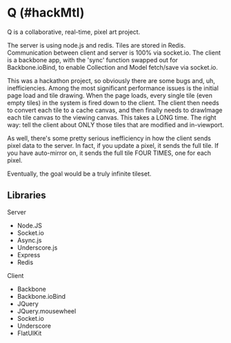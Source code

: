 Q  (#hackMtl)
=

Q is a collaborative, real-time, pixel art project.

The server is using node.js and redis.  Tiles are stored in Redis.
Communication between client and server is 100% via socket.io.
The client is a backbone app, with the 'sync' function swapped out for Backbone.ioBind, to enable Collection and Model fetch/save via socket.io.

This was a hackathon project, so obviously there are some bugs and, uh, inefficiencies.
Among the most significant performance issues is the initial page load and tile drawing.  When the page loads, every single tile (even empty tiles) in the system is fired down to the client.  The client then needs to convert each tile to a cache canvas, and then finally needs to drawImage each tile canvas to the viewing canvas.  This takes a LONG time.  The right way: tell the client about ONLY those tiles that are modified and in-viewport.

As well, there's some pretty serious inefficiency in how the client sends pixel data to the server.  In fact, if you update a pixel, it sends the full tile.  If you have auto-mirror on, it sends the full tile FOUR TIMES, one for each pixel.

Eventually, the goal would be a truly infinite tileset.

## Libraries
Server
- Node.JS
- Socket.io
- Async.js
- Underscore.js
- Express
- Redis

Client
- Backbone
- Backbone.ioBind
- JQuery
- JQuery.mousewheel
- Socket.io
- Underscore
- FlatUIKit

